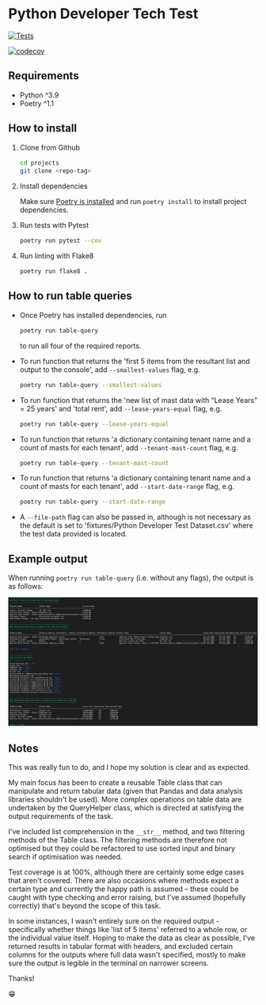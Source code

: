 # Python Developer Tech Test

[![Tests](https://github.com/mattyocode/table-analysis-techtest/workflows/Tests/badge.svg)](https://github.com/mattyocode/table-analysis-techtest/actions?workflow=Tests)

[![codecov](https://codecov.io/gh/mattyocode/table-analysis-techtest/branch/main/graph/badge.svg?token=VM1SWZJRFW)](https://codecov.io/gh/mattyocode/table-analysis-techtest)

## Requirements

- Python ^3.9
- Poetry ^1.1

## How to install

1. Clone from Github

   ```bash
   cd projects
   git clone <repo-tag>
   ```

2. Install dependencies

   Make sure [Poetry is installed](https://python-poetry.org/docs/) and run `poetry install` to install project dependencies.

3. Run tests with Pytest

   ```bash
   poetry run pytest --cov
   ```

4. Run linting with Flake8

   ```bash
   poetry run flake8 .
   ```

## How to run table queries

- Once Poetry has installed dependencies, run

  ```bash
  poetry run table-query
  ```

  to run all four of the required reports.

- To run function that returns the 'first 5 items from the resultant list and output to the console', add `--smallest-values` flag, e.g.

  ```bash
  poetry run table-query --smallest-values
  ```

- To run function that returns the 'new list of mast data with “Lease Years” = 25 years' and 'total rent', add `--lease-years-equal` flag, e.g.

  ```bash
  poetry run table-query --lease-years-equal
  ```

- To run function that returns 'a dictionary containing tenant name and a count of masts for each tenant', add `--tenant-mast-count` flag, e.g.

  ```bash
  poetry run table-query --tenant-mast-count
  ```

- To run function that returns 'a dictionary containing tenant name and a count of masts for each tenant', add `--start-date-range` flag, e.g.

  ```bash
  poetry run table-query --start-date-range
  ```

- A `--file-path` flag can also be passed in, although is not necessary as the default is set to 'fixtures/Python Developer Test Dataset.csv' where the test data provided is located.

## Example output

When running `poetry run table-query` (i.e. without any flags), the output is as follows:

![Terminal output screengrab](https://github.com/mattyocode/images/blob/main/table-analysis-techtest/table-analysis-output-e.png)

## Notes

This was really fun to do, and I hope my solution is clear and as expected.

My main focus has been to create a reusable Table class that can manipulate and return tabular data (given that Pandas and data analysis libraries shouldn't be used). More complex operations on table data are undertaken by the QueryHelper class, which is directed at satisfying the output requirements of the task.

I've included list comprehension in the `__str__` method, and two filtering methods of the Table class. The filtering methods are therefore not optimised but they could be refactored to use sorted input and binary search if optimisation was needed.

Test coverage is at 100%, although there are certainly some edge cases that aren't covered. There are also occasions where methods expect a certain type and currently the happy path is assumed – these could be caught with type checking and error raising, but I've assumed (hopefully correctly) that's beyond the scope of this task.

In some instances, I wasn't entirely sure on the required output - specifically whether things like 'list of 5 items' referred to a whole row, or the individual value itself. Hoping to make the data as clear as possible, I've returned results in tabular format with headers, and excluded certain columns for the outputs where full data wasn't specified, mostly to make sure the output is legible in the terminal on narrower screens.

Thanks!

:grin:
